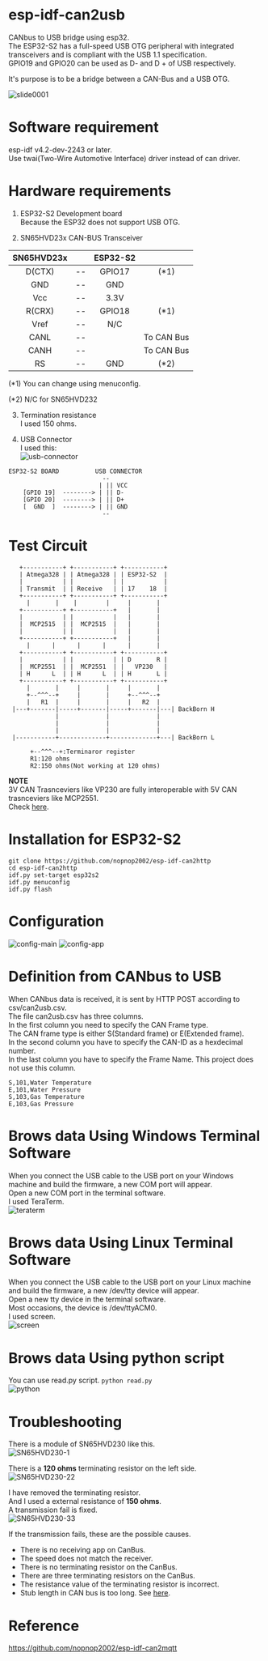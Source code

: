 # esp-idf-can2usb
CANbus to USB bridge using esp32.   
The ESP32-S2 has a full-speed USB OTG peripheral with integrated transceivers and is compliant with the USB 1.1 specification.   
GPIO19 and GPIO20 can be used as D- and D + of USB respectively.   

It's purpose is to be a bridge between a CAN-Bus and a USB OTG.    

![slide0001](https://user-images.githubusercontent.com/6020549/124847532-0718e700-dfd6-11eb-99f8-45ffef024304.jpg)

# Software requirement
esp-idf v4.2-dev-2243 or later.   
Use twai(Two-Wire Automotive Interface) driver instead of can driver.   

# Hardware requirements
1. ESP32-S2 Development board   
Because the ESP32 does not support USB OTG.   

2. SN65HVD23x CAN-BUS Transceiver   

|SN65HVD23x||ESP32-S2||
|:-:|:-:|:-:|:-:|
|D(CTX)|--|GPIO17|(*1)|
|GND|--|GND||
|Vcc|--|3.3V||
|R(CRX)|--|GPIO18|(*1)|
|Vref|--|N/C||
|CANL|--||To CAN Bus|
|CANH|--||To CAN Bus|
|RS|--|GND|(*2)|

(*1) You can change using menuconfig.

(*2) N/C for SN65HVD232

3. Termination resistance   
I used 150 ohms.   

4. USB Connector   
I used this:   
![usb-connector](https://user-images.githubusercontent.com/6020549/124848149-3714ba00-dfd7-11eb-8344-8b120790c5c5.JPG)

```
ESP32-S2 BOARD          USB CONNECTOR
                          --
                         | || VCC
    [GPIO 19]  --------> | || D-
    [GPIO 20]  --------> | || D+
    [  GND  ]  --------> | || GND
                          --
```

# Test Circuit   
```
   +-----------+ +-----------+ +-----------+ 
   | Atmega328 | | Atmega328 | | ESP32-S2  | 
   |           | |           | |           | 
   | Transmit  | | Receive   | | 17    18  | 
   +-----------+ +-----------+ +-----------+ 
     |       |    |        |     |       |   
   +-----------+ +-----------+   |       |   
   |           | |           |   |       |   
   |  MCP2515  | |  MCP2515  |   |       |   
   |           | |           |   |       |   
   +-----------+ +-----------+   |       |   
     |      |      |      |      |       |   
   +-----------+ +-----------+ +-----------+ 
   |           | |           | | D       R | 
   |  MCP2551  | |  MCP2551  | |   VP230   | 
   | H      L  | | H      L  | | H       L | 
   +-----------+ +-----------+ +-----------+ 
     |       |     |       |     |       |   
     +--^^^--+     |       |     +--^^^--+
     |   R1  |     |       |     |   R2  |   
 |---+-------|-----+-------|-----+-------|---| BackBorn H
             |             |             |
             |             |             |
             |             |             |
 |-----------+-------------+-------------+---| BackBorn L

      +--^^^--+:Terminaror register
      R1:120 ohms
      R2:150 ohms(Not working at 120 ohms)
```

__NOTE__   
3V CAN Trasnceviers like VP230 are fully interoperable with 5V CAN trasnceviers like MCP2551.   
Check [here](http://www.ti.com/lit/an/slla337/slla337.pdf).


# Installation for ESP32-S2
```
git clone https://github.com/nopnop2002/esp-idf-can2http
cd esp-idf-can2http
idf.py set-target esp32s2
idf.py menuconfig
idf.py flash
```

# Configuration
![config-main](https://user-images.githubusercontent.com/6020549/124848270-7e02af80-dfd7-11eb-931c-ebb1653a276f.jpg)
![config-app](https://user-images.githubusercontent.com/6020549/124848275-7f33dc80-dfd7-11eb-8a15-1ea217417e34.jpg)

# Definition from CANbus to USB
When CANbus data is received, it is sent by HTTP POST according to csv/can2usb.csv.   
The file can2usb.csv has three columns.   
In the first column you need to specify the CAN Frame type.   
The CAN frame type is either S(Standard frame) or E(Extended frame).   
In the second column you have to specify the CAN-ID as a hexdecimal number.   
In the last column you have to specify the Frame Name. This project does not use this column.   

```
S,101,Water Temperature
E,101,Water Pressure
S,103,Gas Temperature
E,103,Gas Pressure
```

# Brows data Using Windows Terminal Software
When you connect the USB cable to the USB port on your Windows machine and build the firmware, a new COM port will appear.   
Open a new COM port in the terminal software.   
I used TeraTerm.   
![teraterm](https://user-images.githubusercontent.com/6020549/124849184-43017b80-dfd9-11eb-9c28-ce63b98395bf.jpg)

# Brows data Using Linux Terminal Software
When you connect the USB cable to the USB port on your Linux machine and build the firmware, a new /dev/tty device will appear.   
Open a new tty device in the terminal software.   
Most occasions, the device is /dev/ttyACM0.   
I used screen.   
![screen](https://user-images.githubusercontent.com/6020549/124849312-79d79180-dfd9-11eb-9e58-044af2166632.jpg)

# Brows data Using python script
You can use read.py script. ```python read.py```   
![python](https://user-images.githubusercontent.com/6020549/124849418-b3100180-dfd9-11eb-869e-21b47505354a.jpg)

# Troubleshooting   
There is a module of SN65HVD230 like this.   
![SN65HVD230-1](https://user-images.githubusercontent.com/6020549/80897499-4d204e00-8d34-11ea-80c9-3dc41b1addab.JPG)

There is a __120 ohms__ terminating resistor on the left side.   
![SN65HVD230-22](https://user-images.githubusercontent.com/6020549/89281044-74185400-d684-11ea-9f55-830e0e9e6424.JPG)

I have removed the terminating resistor.   
And I used a external resistance of __150 ohms__.   
A transmission fail is fixed.   
![SN65HVD230-33](https://user-images.githubusercontent.com/6020549/89280710-f7857580-d683-11ea-9b36-12e36910e7d9.JPG)

If the transmission fails, these are the possible causes.   
- There is no receiving app on CanBus.
- The speed does not match the receiver.
- There is no terminating resistor on the CanBus.
- There are three terminating resistors on the CanBus.
- The resistance value of the terminating resistor is incorrect.
- Stub length in CAN bus is too long. See [here](https://e2e.ti.com/support/interface-group/interface/f/interface-forum/378932/iso1050-can-bus-stub-length).

# Reference

https://github.com/nopnop2002/esp-idf-can2mqtt

